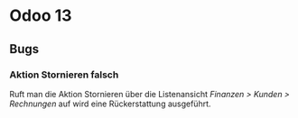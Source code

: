 # Odoo 13

## Bugs

### Aktion Stornieren falsch

Ruft man die Aktion Stornieren über die Listenansicht *Finanzen > Kunden > Rechnungen* auf wird eine Rückerstattung ausgeführt.

